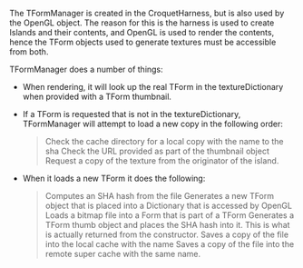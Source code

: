 The TFormManager is created in the CroquetHarness, but is also used by the OpenGL object. The reason for this is the harness is used to create Islands and their contents, and OpenGL is used to render the contents, hence the TForm objects used to generate textures must be accessible from both.

TFormManager does a number of things:

- When rendering, it will look up the real TForm in the textureDictionary when provided with a TForm thumbnail.
- If a TForm is requested that is not in the textureDictionary, TFormManager will attempt to load a new copy in the following order:
	> Check the cache directory for a local copy with the name to the sha
	> Check the URL provided as part of the thumbnail object
	> Request a copy of the texture from the originator of the island.

- When it loads a new TForm it does the following:
	> Computes an SHA hash from the file
	> Generates a new TForm object that is placed into a Dictionary that is accessed by OpenGL
	> Loads a bitmap file into a Form that is part of a TForm
	> Generates a TForm thumb object and places the SHA hash into it. This is what is actually returned from the constructor.
	> Saves a copy of the file into the local cache with the name <sha hash value>
	> Saves a copy of the file into the remote super cache with the same name.
